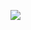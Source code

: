 
![](https://media.discordapp.net/attachments/1394377213276848219/1402401921460867102/Untitled183_20250806002422.png?ex=6893c811&is=68927691&hm=1c24a3179ac74420d26133e9c43b46ab4eb84078be457b05c4fc1a9a3704d6d6&=&format=webp&quality=lossless&width=920&height=625)
